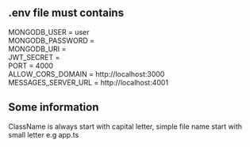 ## .env file must contains

MONGODB_USER = user                                                                                                                    
MONGODB_PASSWORD =                                                                                                                    
MONGODB_URI =                                                                                                                    
JWT_SECRET =                                                                                                                  
PORT = 4000                                                                                                                  
ALLOW_CORS_DOMAIN = http://localhost:3000      
MESSAGES_SERVER_URL = http://localhost:4001                                                                               

## Some information                                                            
ClassName is always start with capital letter, simple file name start with small letter e.g app.ts